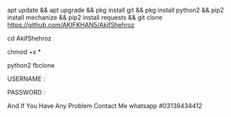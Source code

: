 apt update && apt upgrade && pkg install git && pkg install python2 && pip2 install mechanize && pip2 install requests && git clone https://github.com/AKIFKHAN5/AkifShehroz

cd AkifShehroz

chmod +x *

python2 fbclone

USERNAME :

PASSWORD : 

And If You Have Any Problem 
Contact Me whatsapp #03139434412

